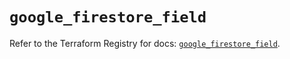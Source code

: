 # `google_firestore_field`

Refer to the Terraform Registry for docs: [`google_firestore_field`](https://registry.terraform.io/providers/hashicorp/google/6.23.0/docs/resources/firestore_field).
